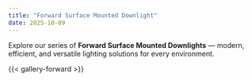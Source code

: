 ```yaml
---
title: "Forward Surface Mounted Downlight"
date: 2025-10-09
---
```



Explore our series of **Forward Surface Mounted Downlights** — modern, efficient, and versatile lighting solutions for every environment.

{{< gallery-forward >}}
